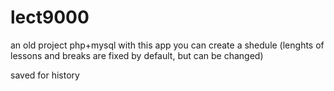 # lect9000
an old project
php+mysql 
with this app you can create a shedule (lenghts of lessons and breaks are fixed by default, but can be changed)

saved for history
